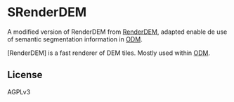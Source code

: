 # SRenderDEM

A modified version of RenderDEM from [RenderDEM](https://github.com/OpenDroneMap/RenderDEM), adapted enable de use of semantic segmentation information in [ODM](https://github.com/OpenDroneMap/ODM).

[RenderDEM] is a fast renderer of DEM tiles. Mostly used within [ODM](https://github.com/OpenDroneMap/ODM).

## License

AGPLv3
